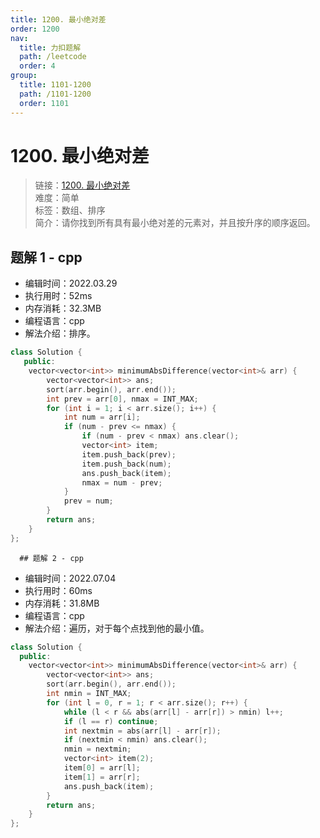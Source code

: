 ```yaml
---
title: 1200. 最小绝对差
order: 1200
nav:
  title: 力扣题解
  path: /leetcode
  order: 4
group:
  title: 1101-1200
  path: /1101-1200
  order: 1101
---
```


# 1200. 最小绝对差
    
> 链接：[1200. 最小绝对差](https://leetcode-cn.com/problems/minimum-absolute-difference/)  
> 难度：简单  
> 标签：数组、排序  
> 简介：请你找到所有具有最小绝对差的元素对，并且按升序的顺序返回。
      
## 题解 1 - cpp
- 编辑时间：2022.03.29
- 执行用时：52ms
- 内存消耗：32.3MB
- 编程语言：cpp
- 解法介绍：排序。
```cpp
class Solution {
   public:
    vector<vector<int>> minimumAbsDifference(vector<int>& arr) {
        vector<vector<int>> ans;
        sort(arr.begin(), arr.end());
        int prev = arr[0], nmax = INT_MAX;
        for (int i = 1; i < arr.size(); i++) {
            int num = arr[i];
            if (num - prev <= nmax) {
                if (num - prev < nmax) ans.clear();
                vector<int> item;
                item.push_back(prev);
                item.push_back(num);
                ans.push_back(item);
                nmax = num - prev;
            }
            prev = num;
        }
        return ans;
    }
};
```

      ## 题解 2 - cpp
- 编辑时间：2022.07.04
- 执行用时：60ms
- 内存消耗：31.8MB
- 编程语言：cpp
- 解法介绍：遍历，对于每个点找到他的最小值。
```cpp
class Solution {
  public:
    vector<vector<int>> minimumAbsDifference(vector<int>& arr) {
        vector<vector<int>> ans;
        sort(arr.begin(), arr.end());
        int nmin = INT_MAX;
        for (int l = 0, r = 1; r < arr.size(); r++) {
            while (l < r && abs(arr[l] - arr[r]) > nmin) l++;
            if (l == r) continue;
            int nextmin = abs(arr[l] - arr[r]);
            if (nextmin < nmin) ans.clear();
            nmin = nextmin;
            vector<int> item(2);
            item[0] = arr[l];
            item[1] = arr[r];
            ans.push_back(item);
        }
        return ans;
    }
};
```
